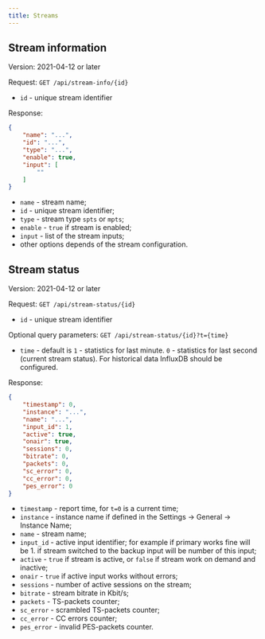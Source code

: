 ```yaml
---
title: Streams
---
```


## Stream information

Version: 2021-04-12 or later

Request: `GET /api/stream-info/{id}`

- `id` - unique stream identifier

Response:

```json
{
    "name": "...",
    "id": "...",
    "type": "...",
    "enable": true,
    "input": [
        ""
    ]
}
```

- `name` - stream name;
- `id` - unique stream identifier;
- `type` - stream type `spts` or `mpts`;
- `enable` - `true` if stream is enabled;
- `input` - list of the stream inputs;
- other options depends of the stream configuration.

## Stream status

Version: 2021-04-12 or later

Request: `GET /api/stream-status/{id}`

- `id` - unique stream identifier

Optional query parameters: `GET /api/stream-status/{id}?t={time}`

- `time` - default is `1` - statistics for last minute.
    `0` - statistics for last second (current stream status).
    For historical data InfluxDB should be configured.

Response:

```json
{
    "timestamp": 0,
    "instance": "...",
    "name": "...",
    "input_id": 1,
    "active": true,
    "onair": true,
    "sessions": 0,
    "bitrate": 0,
    "packets": 0,
    "sc_error": 0,
    "cc_error": 0,
    "pes_error": 0
}
```

- `timestamp` - report time, for `t=0` is a current time;
- `instance` - instance name if defined in the Settings -> General -> Instance Name;
- `name` - stream name;
- `input_id` - active input identifier;
    for example if primary works fine will be 1.
    if stream switched to the backup input will be number of this input;
- `active` - `true` if stream is active, or `false` if stream work on demand and inactive;
- `onair` - `true` if active input works without errors;
- `sessions` - number of active sessions on the stream;
- `bitrate` - stream bitrate in Kbit/s;
- `packets` - TS-packets counter;
- `sc_error` - scrambled TS-packets counter;
- `cc_error` - CC errors counter;
- `pes_error` - invalid PES-packets counter.
